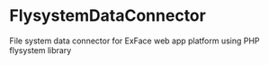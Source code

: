 # FlysystemDataConnector
File system data connector for ExFace web app platform using PHP flysystem library
